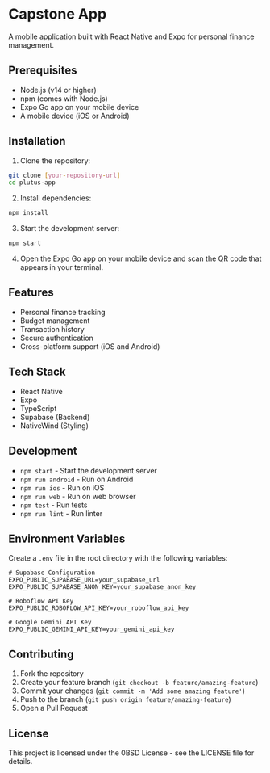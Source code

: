 # Capstone App

A mobile application built with React Native and Expo for personal finance management.

## Prerequisites

- Node.js (v14 or higher)
- npm (comes with Node.js)
- Expo Go app on your mobile device
- A mobile device (iOS or Android)

## Installation

1. Clone the repository:
```bash
git clone [your-repository-url]
cd plutus-app
```

2. Install dependencies:
```bash
npm install
```

3. Start the development server:
```bash
npm start
```

4. Open the Expo Go app on your mobile device and scan the QR code that appears in your terminal.

## Features

- Personal finance tracking
- Budget management
- Transaction history
- Secure authentication
- Cross-platform support (iOS and Android)

## Tech Stack

- React Native
- Expo
- TypeScript
- Supabase (Backend)
- NativeWind (Styling)

## Development

- `npm start` - Start the development server
- `npm run android` - Run on Android
- `npm run ios` - Run on iOS
- `npm run web` - Run on web browser
- `npm test` - Run tests
- `npm run lint` - Run linter

## Environment Variables

Create a `.env` file in the root directory with the following variables:
```
# Supabase Configuration
EXPO_PUBLIC_SUPABASE_URL=your_supabase_url
EXPO_PUBLIC_SUPABASE_ANON_KEY=your_supabase_anon_key

# Roboflow API Key
EXPO_PUBLIC_ROBOFLOW_API_KEY=your_roboflow_api_key

# Google Gemini API Key
EXPO_PUBLIC_GEMINI_API_KEY=your_gemini_api_key
```

## Contributing

1. Fork the repository
2. Create your feature branch (`git checkout -b feature/amazing-feature`)
3. Commit your changes (`git commit -m 'Add some amazing feature'`)
4. Push to the branch (`git push origin feature/amazing-feature`)
5. Open a Pull Request

## License

This project is licensed under the 0BSD License - see the LICENSE file for details.
